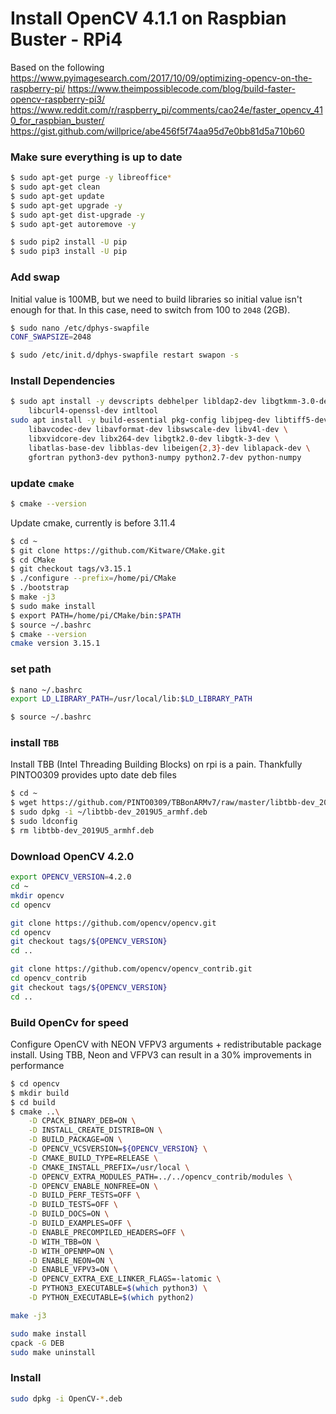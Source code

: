 # Install OpenCV 4.1.1 on Raspbian Buster - RPi4
Based on the following
https://www.pyimagesearch.com/2017/10/09/optimizing-opencv-on-the-raspberry-pi/
https://www.theimpossiblecode.com/blog/build-faster-opencv-raspberry-pi3/
https://www.reddit.com/r/raspberry_pi/comments/cao24e/faster_opencv_410_for_raspbian_buster/
https://gist.github.com/willprice/abe456f5f74aa95d7e0bb81d5a710b60

### Make sure everything is up to date
```bash
$ sudo apt-get purge -y libreoffice*
$ sudo apt-get clean
$ sudo apt-get update
$ sudo apt-get upgrade -y
$ sudo apt-get dist-upgrade -y
$ sudo apt-get autoremove -y

$ sudo pip2 install -U pip
$ sudo pip3 install -U pip
```

### Add swap
Initial value is 100MB, but we need to build libraries so initial value isn't enough for that.
In this case, need to switch from 100 to `2048` (2GB).  
```bash
$ sudo nano /etc/dphys-swapfile
CONF_SWAPSIZE=2048

$ sudo /etc/init.d/dphys-swapfile restart swapon -s
```

### Install Dependencies
```bash   
$ sudo apt install -y devscripts debhelper libldap2-dev libgtkmm-3.0-dev libarchive-dev \
    libcurl4-openssl-dev intltool
sudo apt install -y build-essential pkg-config libjpeg-dev libtiff5-dev libjasper-dev \
    libavcodec-dev libavformat-dev libswscale-dev libv4l-dev \
    libxvidcore-dev libx264-dev libgtk2.0-dev libgtk-3-dev \
    libatlas-base-dev libblas-dev libeigen{2,3}-dev liblapack-dev \
    gfortran python3-dev python3-numpy python2.7-dev python-numpy 
```

### update `cmake`
```bash
$ cmake --version
```
Update cmake, currently is before 3.11.4

```bash
$ cd ~
$ git clone https://github.com/Kitware/CMake.git
$ cd CMake
$ git checkout tags/v3.15.1
$ ./configure --prefix=/home/pi/CMake
$ ./bootstrap
$ make -j3
$ sudo make install
$ export PATH=/home/pi/CMake/bin:$PATH
$ source ~/.bashrc
$ cmake --version
cmake version 3.15.1
```

### set path
```bash
$ nano ~/.bashrc
export LD_LIBRARY_PATH=/usr/local/lib:$LD_LIBRARY_PATH

$ source ~/.bashrc

```

### install `TBB`
Install TBB (Intel Threading Building Blocks) on rpi is a pain. Thankfully PINTO0309 provides upto date deb files
```bash
$ cd ~
$ wget https://github.com/PINTO0309/TBBonARMv7/raw/master/libtbb-dev_2019U5_armhf.deb
$ sudo dpkg -i ~/libtbb-dev_2019U5_armhf.deb
$ sudo ldconfig
$ rm libtbb-dev_2019U5_armhf.deb
```


### Download OpenCV 4.2.0
```bash
export OPENCV_VERSION=4.2.0
cd ~
mkdir opencv
cd opencv

git clone https://github.com/opencv/opencv.git
cd opencv
git checkout tags/${OPENCV_VERSION}
cd ..

git clone https://github.com/opencv/opencv_contrib.git
cd opencv_contrib
git checkout tags/${OPENCV_VERSION}
cd ..
```

### Build OpenCv for speed
Configure OpenCV with NEON VFPV3 arguments + redistributable package install. Using TBB, Neon and VFPV3 can result in a 30% improvements in performance

```bash
$ cd opencv
$ mkdir build
$ cd build
$ cmake ..\
    -D CPACK_BINARY_DEB=ON \
    -D INSTALL_CREATE_DISTRIB=ON \
    -D BUILD_PACKAGE=ON \
    -D OPENCV_VCSVERSION=${OPENCV_VERSION} \
    -D CMAKE_BUILD_TYPE=RELEASE \
    -D CMAKE_INSTALL_PREFIX=/usr/local \
    -D OPENCV_EXTRA_MODULES_PATH=../../opencv_contrib/modules \
    -D OPENCV_ENABLE_NONFREE=ON \
    -D BUILD_PERF_TESTS=OFF \
    -D BUILD_TESTS=OFF \
    -D BUILD_DOCS=ON \
    -D BUILD_EXAMPLES=OFF \
    -D ENABLE_PRECOMPILED_HEADERS=OFF \
    -D WITH_TBB=ON \
    -D WITH_OPENMP=ON \
    -D ENABLE_NEON=ON \
    -D ENABLE_VFPV3=ON \
    -D OPENCV_EXTRA_EXE_LINKER_FLAGS=-latomic \
    -D PYTHON3_EXECUTABLE=$(which python3) \
    -D PYTHON_EXECUTABLE=$(which python2)

make -j3

sudo make install
cpack -G DEB
sudo make uninstall
```

### Install
```bash
sudo dpkg -i OpenCV-*.deb
```
